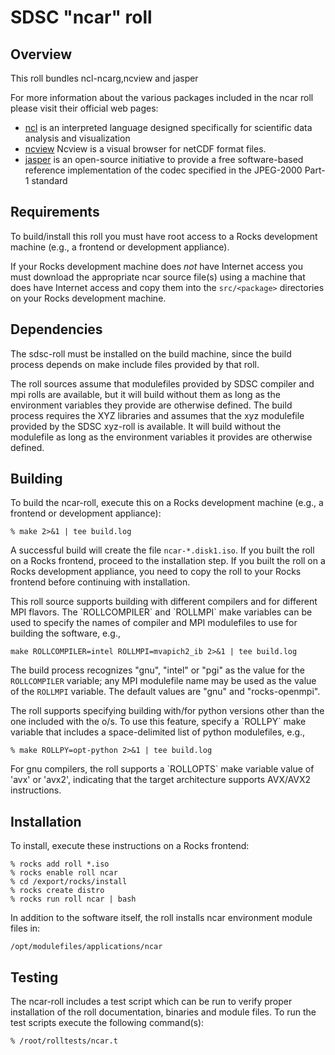 # SDSC "ncar" roll

## Overview

This roll bundles ncl-ncarg,ncview  and jasper

For more information about the various packages included in the ncar roll please visit their official web pages:

- <a href="http://www.ncl.ucar.edu" target="_blank">ncl</a> is an interpreted language designed specifically for scientific data analysis and visualization
- <a href="http://http://meteora.ucsd.edu/~pierce/ncview_home_page.html" target="_blank">ncview</a> Ncview is a visual browser for netCDF format files.
- <a href="http://www.ece.uvic.ca/~frodo/jasper" target="_blank">jasper</a> is an open-source initiative to provide a free software-based reference implementation of the codec specified in the JPEG-2000 Part-1 standard

## Requirements

To build/install this roll you must have root access to a Rocks development
machine (e.g., a frontend or development appliance).

If your Rocks development machine does *not* have Internet access you must
download the appropriate ncar source file(s) using a machine that does
have Internet access and copy them into the `src/<package>` directories on your
Rocks development machine.


## Dependencies

The sdsc-roll must be installed on the build machine, since the build process
depends on make include files provided by that roll.

<IF APPROPRIATE>
The roll sources assume that modulefiles provided by SDSC compiler and mpi
rolls are available, but it will build without them as long as the environment
variables they provide are otherwise defined.
<ENDIF>

<IF APPROPRIATE>
The build process requires the XYZ libraries and assumes that the xyz
modulefile provided by the SDSC xyz-roll is available.  It will build without
the modulefile as long as the environment variables it provides are otherwise
defined.
<ENDIF>


## Building

To build the ncar-roll, execute this on a Rocks development
machine (e.g., a frontend or development appliance):

```shell
% make 2>&1 | tee build.log
```

A successful build will create the file `ncar-*.disk1.iso`.  If you built
the roll on a Rocks frontend, proceed to the installation step. If you built the
roll on a Rocks development appliance, you need to copy the roll to your Rocks
frontend before continuing with installation.

<IF APPROPRIATE>
This roll source supports building with different compilers and for different
MPI flavors.  The `ROLLCOMPILER` and `ROLLMPI` make variables can be used to
specify the names of compiler and MPI modulefiles to use for building the
software, e.g.,

```shell
make ROLLCOMPILER=intel ROLLMPI=mvapich2_ib 2>&1 | tee build.log
```

The build process recognizes "gnu", "intel" or "pgi" as the value for the
`ROLLCOMPILER` variable; any MPI modulefile name may be used as the value of
the `ROLLMPI` variable.  The default values are "gnu" and "rocks-openmpi".
<ENDIF>

<IF APPROPRIATE>
The roll supports specifying building with/for python versions other than
the one included with the o/s.  To use this feature, specify a `ROLLPY` make
variable that includes a space-delimited list of python modulefiles, e.g.,

```shell
% make ROLLPY=opt-python 2>&1 | tee build.log
```
<ENDIF>

<IF APPROPRIATE>
For gnu compilers, the roll supports a `ROLLOPTS` make variable value of
'avx' or 'avx2', indicating that the target architecture supports AVX/AVX2
instructions.
<ENDIF>


## Installation

To install, execute these instructions on a Rocks frontend:

```shell
% rocks add roll *.iso
% rocks enable roll ncar
% cd /export/rocks/install
% rocks create distro
% rocks run roll ncar | bash
```

In addition to the software itself, the roll installs ncar environment
module files in:

```shell
/opt/modulefiles/applications/ncar
```


## Testing

The ncar-roll includes a test script which can be run to verify proper
installation of the roll documentation, binaries and module files. To
run the test scripts execute the following command(s):

```shell
% /root/rolltests/ncar.t 
```

